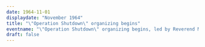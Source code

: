 ```yaml
---
date: 1964-11-01
displaydate: "November 1964"
title: "\"Operation Shutdown\" organizing begins"
eventname: "\"Operation Shutdown\" organizing begins, led by Reverend Milton Galamison."
draft: false
---
```


